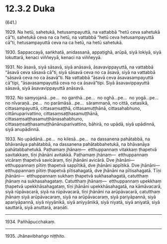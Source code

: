 # 12.3.2 Duka

(641.)

1929\. Na hetū, sahetukā, hetusampayuttā, na vattabbā “hetū ceva sahetukā cā”ti, sahetukā ceva na ca hetū, na vattabbā “hetū ceva hetusampayuttā cā”ti, hetusampayuttā ceva na ca hetū, na hetū sahetukā.

1930\. Sappaccayā, saṅkhatā, anidassanā, appaṭighā, arūpā, siyā lokiyā, siyā lokuttarā, kenaci viññeyyā, kenaci na viññeyyā.

1931\. No āsavā, siyā sāsavā, siyā anāsavā, āsavavippayuttā, na vattabbā “āsavā ceva sāsavā cā”ti, siyā sāsavā ceva no ca āsavā, siyā na vattabbā “sāsavā ceva no ca āsavā”ti. Na vattabbā “āsavā ceva āsavasampayuttā cā”tipi, “āsavasampayuttā ceva no ca āsavā”tipi. Siyā āsavavippayuttā sāsavā, siyā āsavavippayuttā anāsavā.

1932\. No saṃyojanā…pe…  no ganthā…pe…  no oghā…pe…  no yogā…pe…  no nīvaraṇā…pe…  no parāmāsā…pe…  sārammaṇā, no cittā, cetasikā, cittasampayuttā, cittasaṃsaṭṭhā, cittasamuṭṭhānā, cittasahabhuno, cittānuparivattino, cittasaṃsaṭṭhasamuṭṭhānā, cittasaṃsaṭṭhasamuṭṭhānasahabhuno, cittasaṃsaṭṭhasamuṭṭhānānuparivattino, bāhirā, no upādā, siyā upādinnā, siyā anupādinnā.

1933\. No upādānā…pe…  no kilesā…pe…  na dassanena pahātabbā, na bhāvanāya pahātabbā, na dassanena pahātabbahetukā, na bhāvanāya pahātabbahetukā. Paṭhamaṃ jhānaṃ—  etthuppannaṃ vitakkaṃ ṭhapetvā savitakkaṃ, tīṇi jhānāni avitakkā. Paṭhamaṃ jhānaṃ—  etthuppannaṃ vicāraṃ ṭhapetvā savicāraṃ, tīṇi jhānāni avicārā. Dve jhānāni—  etthuppannaṃ pītiṃ ṭhapetvā sappītikā, dve jhānāni appītikā. Dve jhānāni—  etthuppannaṃ pītiṃ ṭhapetvā pītisahagatā, dve jhānāni na pītisahagatā. Tīṇi jhānāni—  etthuppannaṃ sukhaṃ ṭhapetvā sukhasahagatā, catutthaṃ jhānaṃ na sukhasahagataṃ. Catutthaṃ jhānaṃ—  etthuppannaṃ upekkhaṃ ṭhapetvā upekkhāsahagataṃ, tīṇi jhānāni upekkhāsahagatā, na kāmāvacarā, siyā rūpāvacarā, siyā na rūpāvacarā, tīṇi jhānāni na arūpāvacarā, catutthaṃ jhānaṃ siyā arūpāvacaraṃ, siyā na arūpāvacaraṃ, siyā pariyāpannā, siyā apariyāpannā, siyā niyyānikā, siyā aniyyānikā, siyā niyatā, siyā aniyatā, siyā sauttarā, siyā anuttarā, araṇāti.

---

1934\. Pañhāpucchakaṃ.

---

1935\. Jhānavibhaṅgo niṭṭhito.
